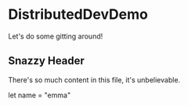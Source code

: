 # DistributedDevDemo
Let's do some gitting around!

## Snazzy Header
There's so much content in this file, it's unbelievable.


let name = "emma"
